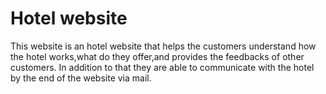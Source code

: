 # Hotel website
This website is an hotel website that helps the customers understand how the hotel works,what do they offer,and provides the feedbacks of other customers. In addition to that they are able to communicate with the hotel by the end of the website via mail.